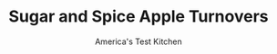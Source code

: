 ---
layout: ../../layouts/MarkdownPostLayout.astro
title: Sugar and Spice Apple Turnovers
author: America's Test Kitchen
pubDate: 2023-03-15
description: "Store-bought puff pastry makes great turnovers if the dough is rolled thin, kept cold, and sealed tightly."
image_url: https://res.cloudinary.com/hksqkdlah/image/upload/ar_1:1,c_fill,dpr_2.0,f_auto,fl_lossy.progressive.strip_profile,g_faces:auto,q_auto:low,w_344/4379_sfs-appleturnovers-cc
tags: ["Desserts or Baked Goods","Fruit","Fruit Desserts","Cook's Country TV"]
calories: 1140
protein: 
carbohydrates: 30
fats: 
fiber: 1
ingredients: ["3/4 cup (5¼ ounces), sugar","1/2 teaspoon, ground cinnamon","1/2 teaspoon, ground ginger","1/4 teaspoon, ground nutmeg","Pinch, ground cloves","2 , Granny Smith apples, peeled, cored, and chopped coarse","1 tablespoon, lemon juice","1/8 teaspoon, table salt","1/2 cup, applesauce","2 sheets, frozen puff pastry (9 by 9 1/2 inches), thawed overnight in refrigerator",", Flour for dusting work surface"]
serves: 8
time: ""
instructions: ["Adjust oven racks to upper-middle and lower-middle positions and heat oven to 400 degrees. Combine 1/4 cup sugar, cinnamon, ginger, nutmeg, and cloves in small bowl.","Pulse apples, remaining 1/2 cup sugar, lemon juice, and salt in food processor until chopped into pieces no larger than 1/2 inch. Allow to sit for 5 minutes, then drain in fine-mesh strainer set over bowl. Reserve juices. Transfer apple mixture to medium bowl and stir in applesauce.","Unfold 1 sheet puff pastry onto lightly floured work surface and roll into 10-inch square. Cut into four 5-inch squares and fill each turnover with 2 tablespoons apple mixture, brush edges with reserved apple juice, then fold and crimp (see photos). Place turnovers on plate and freeze until firm, about 15 minutes. Repeat with remaining sheet puff pastry and filling.","Line two rimmed baking sheets with parchment paper. With turnovers still on large plate, brush tops with reserved apple juice and sprinkle with spice sugar. Place 4 turnovers on each baking sheet and bake until well browned, 20 to 26 minutes, rotating sheets halfway through baking time. Transfer turnovers to wire rack and let cool slightly. Turnovers can be served warm or at room temperature.","Make Ahead","You can fill, fold, and freeze the unbaked turnovers up to 1 month in advance. Freeze them on a baking sheet, then transfer to a zipper-lock freezer bag. Before baking, allow the turnovers to sit at room temperature for 20 minutes, then proceed with the recipe as directed."]
nutrition: ["73 mg Potassium","11 mg Phosphorus","5 mg Calcium","4 mg Magnesium","52 mg Sodium","2 g Fat","1 g Monounsaturated","3 mg Vitamin C","1 g Fiber","4 µg Folic acid","3 µg Folate (food)","24 g Sugars","2 µg Vitamin K","53 g Water","30 g Carbs","8 µg Folate equivalent (total)","2 µg Vitamin A","142 kcal Energy","18 g Sugars, added","1140 calories"]
notes: "If you don’t have a food processor, grate the peeled and cored apples on the coarse side of a box grater before mixing them with the lemon juice, sugar, and salt. This recipe is easily cut in half."
---